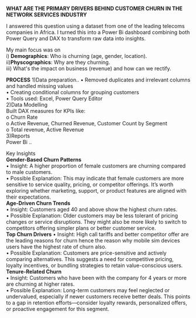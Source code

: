 **WHAT ARE THE PRIMARY DRIVERS BEHIND CUSTOMER CHURN IN THE NETWORK SERVICES INDUSTRY**  

I answered this question using a dataset from one of the leading telecoms companies in Africa. I turned this into a Power Bi dashboard combining both Power Query and DAX to transform raw data into insights.  

My main focus was on   
i) **Demographics**: Who is churning (age, gender, location).  
ii)**Physcographics**: Why are they churning.  
iii) What's the impact on business (revenue) and how can we rectify.  

**PROCESS** 
1)Data preparation..
•	Removed duplicates and irrelevant columns and handled missing values  
•	Creating conditional columns for grouping customers  
•	Tools used: Excel, Power Query Editor   
2)Data Modelling  
Built DAX measures for KPIs like:  
o	Churn Rate   
o	Active Revenue, Churned Revenue, Customer Count by Segment  
o	Total revenue, Active Revenue  
3)Reports  
Power Bi  ..

Key Insights  
**Gender-Based Churn Patterns**  
•	Insight: A higher proportion of female customers are churning compared to male customers.  
•	Possible Explanation: This may indicate that female customers are more sensitive to service quality, pricing, or competitor offerings. It’s worth exploring whether marketing, support, or product   features are aligned with their expectations.  
 **Age-Driven Churn Trends**  
•	Insight: Customers aged 40 and above show the highest churn rates.  
•	Possible Explanation: Older customers may be less tolerant of pricing changes or service disruptions. They might also be more likely to switch to competitors offering simpler plans or better customer service.   
**Top Churn Drivers** 
•	Insight: High call tariffs and better competitor offer are the leading reasons for churn hence the reason why mobile sim devices users have the highest rate of churn also.  
•	Possible Explanation: Customers are price-sensitive and actively comparing alternatives. This suggests a need for competitive pricing, loyalty incentives, or bundling strategies to retain value-conscious users.  
**Tenure-Related Churn**  
•	Insight: Customers who have been with the company for 4 years or more are churning at higher rates.  
•	Possible Explanation: Long-term customers may feel neglected or undervalued, especially if newer customers receive better deals. This points to a gap in retention efforts—consider loyalty rewards, personalized offers, or proactive engagement for this segment.  





